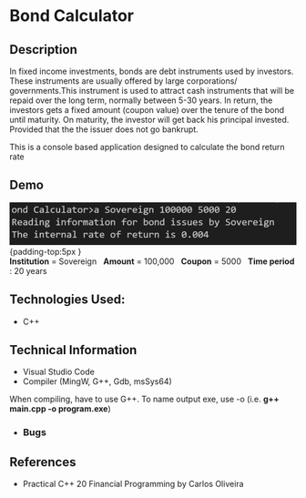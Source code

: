 # Bond Calculator

## Description
In fixed income investments, bonds are debt instruments used by investors. These instruments are usually offered by large corporations/ governments.This instrument
is used to attract cash instruments that will be repaid over the long term, normally between 5-30 years. In return, the investors gets a fixed amount (coupon value) over the tenure of the bond until maturity. On maturity, the investor will get back his principal invested. Provided that the the issuer does not go bankrupt.


This is a console based application designed to calculate the bond return rate



## Demo

 ![](https://github.com/360Appz/Programming/blob/main/Financial%20Programming/Bond%20Calculator/Demo/Capture.PNG) {padding-top:5px } 
 <br>
 **Institution** = Sovereign &nbsp;  **Amount** = 100,000 &nbsp;  **Coupon** = 5000 &nbsp; **Time period** : 20 years 



## Technologies Used:
* C++

## Technical Information
* Visual Studio Code
* Compiler (MingW, G++, Gdb, msSys64)

When compiling, have to use G++. To name output exe, use -o (i.e. **g++ main.cpp -o program.exe**)

* ### Bugs


## **References**
* Practical C++ 20 Financial Programming by Carlos Oliveira


